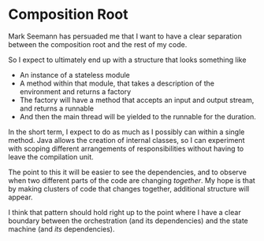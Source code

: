# Composition Root

Mark Seemann has persuaded me that I want to have a clear
separation between the composition root and the rest of my
code.

So I expect to ultimately end up with a structure that looks
something like

 * An instance of a stateless module
 * A method within that module, that takes a description
 of the environment and returns a factory
 * The factory will have a method that accepts an input
 and output stream, and returns a runnable
 * And then the main thread will be yielded to the runnable
 for the duration.
 
In the short term, I expect to do as much as I possibly can
within a single method.  Java allows the creation of internal
classes, so I can experiment with scoping different arrangements
of responsibilities without having to leave the compilation unit.

The point to this it will be easier to see the dependencies, and
to observe when two different parts of the code are changing
_together_.  My hope is that by making clusters of code that
changes together, additional structure will appear.

I think that pattern should hold right up to the point where
I have a clear boundary between the orchestration
(and its dependencies) and the state machine (and _its_
dependencies).

